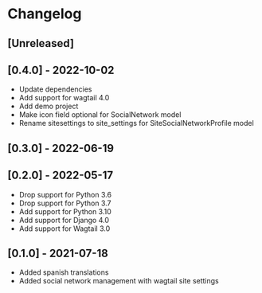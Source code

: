 # Changelog

## [Unreleased]

## [0.4.0] - 2022-10-02

* Update dependencies
* Add support for wagtail 4.0
* Add demo project
* Make icon field optional for SocialNetwork model
* Rename sitesettings to site_settings for SiteSocialNetworkProfile model

## [0.3.0] - 2022-06-19

## [0.2.0] - 2022-05-17

* Drop support for Python 3.6
* Drop support for Python 3.7
* Add support for Python 3.10
* Add support for Django 4.0
* Add support for Wagtail 3.0

## [0.1.0] - 2021-07-18

* Added spanish translations
* Added social network management with wagtail site settings
